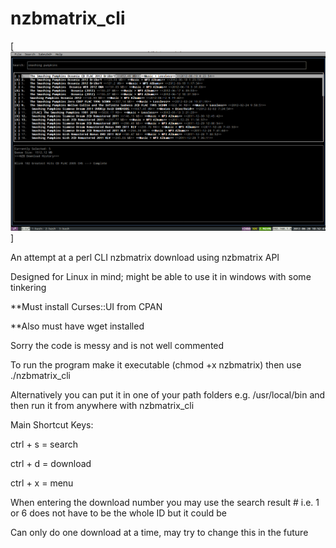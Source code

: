 nzbmatrix_cli
=============

[![NZB Matrix 3](https://github.com/usebosespeakers/nzbmatrix_cli/blob/master/nzb3_1.png?raw=true)]

An attempt at a perl CLI nzbmatrix download using nzbmatrix API 

Designed for Linux in mind; might be able to use it in windows with some tinkering

**Must install Curses::UI from CPAN

**Also must have wget installed

Sorry the code is messy and is not well commented

To run the program make it executable (chmod +x nzbmatrix) then use ./nzbmatrix_cli

Alternatively you can put it in one of your path folders e.g. /usr/local/bin and 
then run it from anywhere with nzbmatrix_cli


Main Shortcut Keys:

ctrl + s = search

ctrl + d = download

ctrl + x = menu

When entering the download number you may use the search result # i.e. 1 or 6 does not have to be the whole ID but it could be

Can only do one download at a time, may try to change this in the future
